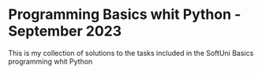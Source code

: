 # Programming Basics  whit Python - September 2023
This is my collection of solutions to the tasks included in the SoftUni Basics programming whit Python


